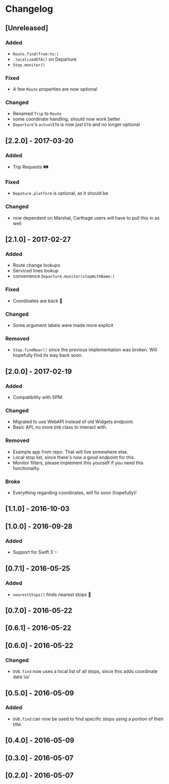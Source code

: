 # Changelog

## [Unreleased]

### Added

- `Route.find(from:to:)`
- `.localizedETA()` on Departure
- `Stop.monitor()`

### Fixed

- A few `Route` properties are now optional

### Changed

- Renamed `Trip` to `Route`
- some coordinate handling, should now work better
- `Departure`'s `actualETA` is now just `ETA` and no longer optional

## [2.2.0] - 2017-03-20

### Added

- Trip Requests 🛤

### Fixed

- `Depature.platform` is optional, as it should be

### Changed

- now dependent on Marshal, Carthage users will have to pull this in as well

## [2.1.0] - 2017-02-27

### Added

- Route change lookups
- Serviced lines lookup
- convenience `Departure.monitor(stopWithName:)`

### Fixed

- Coordinates are back :clap:

### Changed

- Some argument labels were made more explicit

### Removed

- `Stop.findNear()` since the previous implementation was broken. Will hopefully find its way back soon.

## [2.0.0] - 2017-02-19

### Added

- Compatibility with SPM.

### Changed

- Migrated to use WebAPI instead of old Widgets endpoint.
- Basic API, no more `DVB` class to interact with.

### Removed

- Example app from repo. That will live somewhere else.
- Local stop list, since there's now a good endpoint for this.
- Monitor filters, please implement this yourself if you need this functionality.

### Broke

- Everything regarding coordinates, will fix soon (hopefully)!



## [1.1.0] - 2016-10-03

## [1.0.0] - 2016-09-28

### Added

- Support for Swift 3 ✨



## [0.7.1] - 2016-05-25

### Added

- `nearestStops()` finds nearest stops 🎉



## [0.7.0] - 2016-05-22

## [0.6.1] - 2016-05-22

## [0.6.0] - 2016-05-22

### Changed

- `DVB.find` now uses a local list of all stops, since this adds coordinate data \o/



## [0.5.0] - 2016-05-09

### Added

- `DVB.find` can now be used to find specific stops using a portion of their title.



## [0.4.0] - 2016-05-09

## [0.3.0] - 2016-05-07

## [0.2.0] - 2016-05-07

